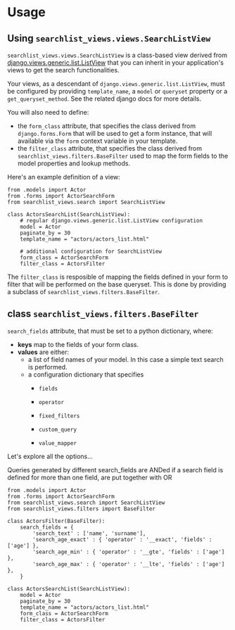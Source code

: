 # Usage

## Using `searchlist_views.views.SearchListView`

`searchlist_views.views.SearchListView` is a class-based view derived from [django.views.generic.list.ListView](https://docs.djangoproject.com/en/1.10/ref/class-based-views/generic-display/#django.views.generic.list.ListView) that you can inherit in your application's views to get the search functionalities.

 Your views, as a descendant of `django.views.generic.list.ListView`, must be configured by providing
 `template_name`, a `model` or `queryset` property or a `get_queryset_method`. See the related django docs for more details.

You will also need to define:

- the `form_class` attribute, that specifies the class derived from `django.forms.Form` that will be used to get a form instance, that will available via the `form` context variable in your template.
- the `filter_class` attribute, that specifies the class derived from `searchlist_views.filters.BaseFilter` used to map the form fields to the model properties and lookup methods.

Here's an example definition of a view:

```
from .models import Actor
from .forms import ActorSearchForm
from searchlist_views.search import SearchListView

class ActorsSearchList(SearchListView):
    # regular django.views.generic.list.ListView configuration
    model = Actor
    paginate_by = 30
    template_name = "actors/actors_list.html"

    # additional configuration for SearchListView
    form_class = ActorSearchForm
    filter_class = ActorsFilter
```

The `filter_class` is resposible of mapping the fields defined in your form to  
filter that will be performed on the base queryset. This is done by providing a subclass
of `searchlist_views.filters.BaseFilter`.

## class `searchlist_views.filters.BaseFilter`


`search_fields` attribute, that must be set to a python dictionary, where:

- **keys** map to the fields of your form class.
- **values** are either:
    - a list of field names of your model. In this case a simple text search is performed.
    - a configuration dictionary that specifies
        - `fields`
        - `operator`

        - `fixed_filters`
        - `custom_query`
        - `value_mapper`



Let's explore all the options...

Queries generated by different search_fields are ANDed
if a search field is defined for more than one field, are put together with OR


```
from .models import Actor
from .forms import ActorSearchForm
from searchlist_views.search import SearchListView
from searchlist_views.filters import BaseFilter

class ActorsFilter(BaseFilter):
    search_fields = {
        'search_text' : ['name', 'surname'],
        'search_age_exact' : { 'operator' : '__exact', 'fields' : ['age'] },
        'search_age_min' : { 'operator' : '__gte', 'fields' : ['age'] },
        'search_age_max' : { 'operator' : '__lte', 'fields' : ['age'] },  
    }

class ActorsSearchList(SearchListView):
    model = Actor
    paginate_by = 30
    template_name = "actors/actors_list.html"
    form_class = ActorSearchForm
    filter_class = ActorsFilter
```
